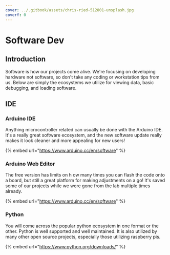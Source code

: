 ```yaml
---
cover: ../.gitbook/assets/chris-ried-512801-unsplash.jpg
coverY: 0
---
```


# Software Dev

## Introduction

Software is how our projects come alive. We're focusing on developing hardware not software, so don't take any coding or workstation tips from us. Below are simply the ecosystems we utilize for viewing data, basic debugging, and loading software.&#x20;



## IDE

### Arduino IDE

Anything microcontroller related can usually be done with the Arduino IDE. It's a really great software ecosystem, and the new software update really makes it look cleaner and more appealing for new users!&#x20;

{% embed url="https://www.arduino.cc/en/software" %}

### Arduino Web Editor

The free version has limits on h ow many times you can flash the code onto a board, but still a great platform for making adjustments on a go! It's saved some of our projects while we were gone from the lab multiple times already.

{% embed url="https://www.arduino.cc/en/software" %}

### Python

You will come across the popular python ecosystem in one format or the other. Python is well supported and well maintained. It is also utilized by many other open source projects, especially those utilizing raspberry pis.&#x20;

{% embed url="https://www.python.org/downloads/" %}







